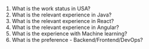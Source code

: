 1. What is the work status in USA?
2. What is the relevant experience in Java?
3. What is the relevant experience in React?
4. What is the relevant experience in Angular?
5. What is the experience with Machine learning?
6. What is the preference - Backend/Frontend/DevOps?
